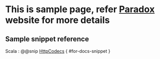# This is sample page, refer [Paradox](https://developer.lightbend.com/docs/paradox/current/index.html) website for more details

## Sample snippet reference

Scala
: @@snip [HttpCodecs](../../../$name;format="lower,word"$-backend/src/main/scala/org/tmt/$name;format="lower,word"$/http/HttpCodecs.scala) { #for-docs-snippet }
